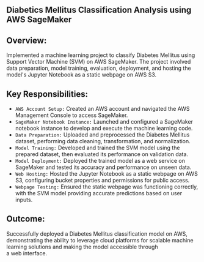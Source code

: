 ## Diabetics Mellitus Classification Analysis using AWS SageMaker

## Overview:
Implemented a machine learning project to classify Diabetes Mellitus using Support Vector Machine (SVM) on AWS SageMaker. The project involved data preparation, model training, evaluation, deployment, and hosting the model's Jupyter Notebook as a static webpage on AWS S3.

## Key Responsibilities:

- `AWS Account Setup:` Created an AWS account and navigated the AWS Management Console to access SageMaker.
- `SageMaker Notebook Instance:` Launched and configured a SageMaker notebook instance to develop and execute the machine learning code.
- `Data Preparation:` Uploaded and preprocessed the Diabetes Mellitus dataset, performing data cleaning, transformation, and normalization.
- `Model Training:` Developed and trained the SVM model using the prepared dataset, then evaluated its performance on validation data.
- `Model Deployment:` Deployed the trained model as a web service on SageMaker and tested its accuracy and performance on unseen data.
- `Web Hosting:` Hosted the Jupyter Notebook as a static webpage on AWS S3, configuring bucket properties and permissions for public access.
- `Webpage Testing:` Ensured the static webpage was functioning correctly, with the SVM model providing accurate predictions based on user inputs.

## Outcome:
Successfully deployed a Diabetes Mellitus classification model on AWS, demonstrating the ability to leverage cloud platforms for scalable machine learning solutions and making the model accessible through a web interface.
